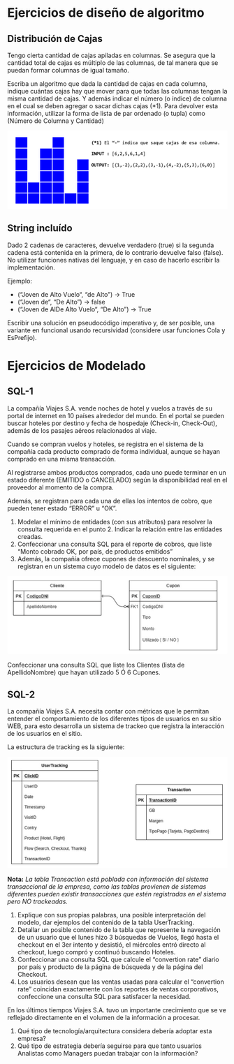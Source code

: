 # Ejercicios de diseño de algoritmo

## Distribución de Cajas 

Tengo cierta cantidad de cajas apiladas en columnas. Se asegura que la cantidad total de cajas es múltiplo de las columnas, de tal manera que se puedan formar columnas de igual tamaño.

Escriba un algoritmo que dada la cantidad de cajas en cada columna, indique cuántas cajas hay que mover para que todas las columnas tengan la misma cantidad de cajas.
Y además indicar el número (o índice) de columna en el cual se deben agregar o sacar dichas cajas (*1).
Para devolver esta información, utilizar la forma de lista de par ordenado (o tupla) como (Número de Columna y Cantidad)

![DistribucionDeCajas](img/DistribucionDeCajas.png)

## String incluído
Dado 2 cadenas de caracteres, devuelve verdadero (true) si la segunda cadena está contenida en la primera, de lo contrario devuelve falso (false).
No utilizar funciones nativas del lenguaje, y en caso de hacerlo escribir la implementación.

Ejemplo: 
- (“Joven de Alto Vuelo“, “de Alto”) -> True
- (“Joven de“, “De Alto”) -> false
- (“Joven de AlDe Alto Vuelo“, “De Alto”) -> True

Escribir una solución en pseudocódigo imperativo y, de ser posible, una variante en funcional usando recursividad (considere usar funciones Cola y EsPrefijo).

# Ejercicios de Modelado

## SQL-1

La compañía Viajes S.A. vende noches de hotel y vuelos a través de su portal de internet en 10 países alrededor del mundo. En el portal se pueden buscar hoteles por destino y fecha de hospedaje (Check-in, Check-Out), además de los pasajes aéreos relacionados al viaje.

Cuando se compran vuelos y hoteles, se registra en el sistema de la compañía cada producto comprado de forma individual, aunque se hayan comprado en una misma transacción.

Al registrarse ambos productos comprados, cada uno puede terminar en un estado diferente (EMITIDO o CANCELADO) según la disponibilidad real en el proveedor al momento de la compra.

Además, se registran para cada una de ellas los intentos de cobro, que pueden tener estado “ERROR” u “OK”.
1. Modelar el mínimo de entidades (con sus atributos) para resolver la consulta requerida en el punto 2. Indicar la relación entre las entidades creadas.
2. Confeccionar una consulta SQL para el reporte de cobros, que liste “Monto cobrado OK, por país, de productos emitidos”
3. Además, la compañía ofrece cupones de descuento nominales, y se registran en un sistema cuyo modelo de datos es el siguiente:

![SQL-1](img/SQL-1.png)

Confeccionar una consulta SQL que liste los Clientes (lista de ApellidoNombre) que hayan utilizado 5 Ó 6 Cupones.

## SQL-2

La compañía Viajes S.A. necesita contar con métricas que le permitan entender el comportamiento de los diferentes tipos de usuarios en su sitio WEB, para esto desarrolla un sistema de trackeo que registra la interacción de los usuarios en el sitio.

La estructura de tracking es la siguiente:

![SQL-2](img/SQL-2.png)

**Nota:** *La tabla Transaction está poblada con información del sistema transaccional de la empresa, como las tablas provienen de sistemas diferentes pueden existir transacciones que estén registradas en el sistema pero NO trackeadas.*

1. Explique con sus propias palabras, una posible interpretación del modelo, dar ejemplos del contenido de la tabla UserTracking.
2. Detallar un posible contenido de la tabla que represente la navegación de un usuario que el lunes hizo 3 búsquedas de Vuelos, llegó hasta el checkout en el 3er intento y desistió, el miércoles entró directo al checkout, luego compró y continuó buscando Hoteles.
3. Confeccionar una consulta SQL que calcule el “convertion rate” diario por país y producto de la página de búsqueda y de la página del Checkout.
4. Los usuarios desean que las ventas usadas para calcular el “convertion rate” coincidan exactamente con los reportes de ventas corporativos, confeccione una consulta SQL para satisfacer la necesidad.

En los últimos tiempos Viajes S.A. tuvo un importante crecimiento que se ve reflejado directamente en el volumen de la información a procesar.
1. Qué tipo de tecnología/arquitectura considera debería adoptar esta empresa?
2. Qué tipo de estrategia debería seguirse para que tanto usuarios Analistas como Managers puedan trabajar con la información?


